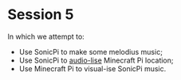 # Session 5
In which we attempt to:
 * Use SonicPi to make some melodius music;
 * Use SonicPi to [audio-lise](sonic_minecraft_tracker.ruby) Minecraft Pi location;
 * Use Minecraft Pi to visual-ise SonicPi music.